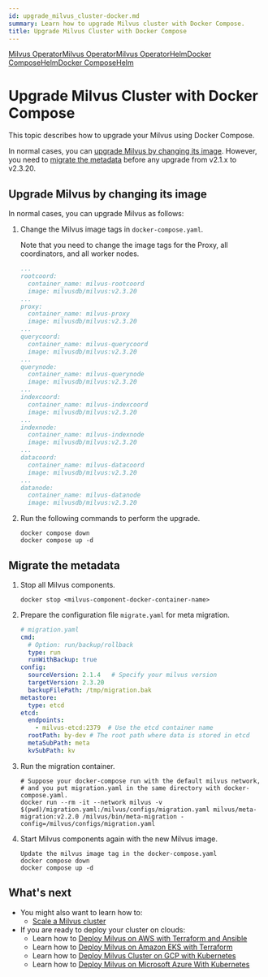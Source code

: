 ```yaml
---
id: upgrade_milvus_cluster-docker.md
summary: Learn how to upgrade Milvus cluster with Docker Compose.
title: Upgrade Milvus Cluster with Docker Compose
---
```


<div class="tab-wrapper"><a href="upgrade_milvus_standalone-operator.md" class=''>Milvus Operator</a><a href="upgrade_milvus_cluster-operator.md" class=''>Milvus Operator</a><a href="configure_operator.md" class=''>Milvus Operator</a><a href="configure-helm.md" class=''>Helm</a><a href="configure-docker.md" class=''>Docker Compose</a><a href="upgrade_milvus_standalone-helm.md" class=''>Helm</a><a href="upgrade_milvus_standalone-docker.md" class=''>Docker Compose</a><a href="upgrade_milvus_cluster-helm.md" class=''>Helm</a></div>

# Upgrade Milvus Cluster with Docker Compose

This topic describes how to upgrade your Milvus using Docker Compose. 

In normal cases, you can [upgrade Milvus by changing its image](#Upgrade-Milvus-by-changing-its-image). However, you need to [migrate the metadata](#Migrate-the-metadata) before any upgrade from v2.1.x to v2.3.20.

## Upgrade Milvus by changing its image

In normal cases, you can upgrade Milvus as follows:

1. Change the Milvus image tags in `docker-compose.yaml`.

    Note that you need to change the image tags for the Proxy, all coordinators, and all worker nodes.

    ```yaml
    ...
    rootcoord:
      container_name: milvus-rootcoord
      image: milvusdb/milvus:v2.3.20
    ...
    proxy:
      container_name: milvus-proxy
      image: milvusdb/milvus:v2.3.20
    ...
    querycoord:
      container_name: milvus-querycoord
      image: milvusdb/milvus:v2.3.20  
    ...
    querynode:
      container_name: milvus-querynode
      image: milvusdb/milvus:v2.3.20
    ...
    indexcoord:
      container_name: milvus-indexcoord
      image: milvusdb/milvus:v2.3.20
    ...
    indexnode:
      container_name: milvus-indexnode
      image: milvusdb/milvus:v2.3.20 
    ...
    datacoord:
      container_name: milvus-datacoord
      image: milvusdb/milvus:v2.3.20   
    ...
    datanode:
      container_name: milvus-datanode
      image: milvusdb/milvus:v2.3.20
    ```

2. Run the following commands to perform the upgrade.

    ```shell
    docker compose down
    docker compose up -d
    ```

## Migrate the metadata

1. Stop all Milvus components.

    ```
    docker stop <milvus-component-docker-container-name>
    ```

2. Prepare the configuration file `migrate.yaml` for meta migration.

    ```yaml
    # migration.yaml
    cmd:
      # Option: run/backup/rollback
      type: run
      runWithBackup: true
    config:
      sourceVersion: 2.1.4   # Specify your milvus version
      targetVersion: 2.3.20
      backupFilePath: /tmp/migration.bak
    metastore:
      type: etcd
    etcd:
      endpoints:
        - milvus-etcd:2379  # Use the etcd container name
      rootPath: by-dev # The root path where data is stored in etcd
      metaSubPath: meta
      kvSubPath: kv
    ```

3. Run the migration container.

    ```
    # Suppose your docker-compose run with the default milvus network,
    # and you put migration.yaml in the same directory with docker-compose.yaml.
    docker run --rm -it --network milvus -v $(pwd)/migration.yaml:/milvus/configs/migration.yaml milvus/meta-migration:v2.2.0 /milvus/bin/meta-migration -config=/milvus/configs/migration.yaml
    ```

4. Start Milvus components again with the new Milvus image.

    ```
    Update the milvus image tag in the docker-compose.yaml
    docker compose down
    docker compose up -d
    ```

## What's next
- You might also want to learn how to:
  - [Scale a Milvus cluster](scaleout.md)
- If you are ready to deploy your cluster on clouds:
  - Learn how to [Deploy Milvus on AWS with Terraform and Ansible](aws.md)
  - Learn how to [Deploy Milvus on Amazon EKS with Terraform](eks.md)
  - Learn how to [Deploy Milvus Cluster on GCP with Kubernetes](gcp.md)
  - Learn how to [Deploy Milvus on Microsoft Azure With Kubernetes](azure.md)
